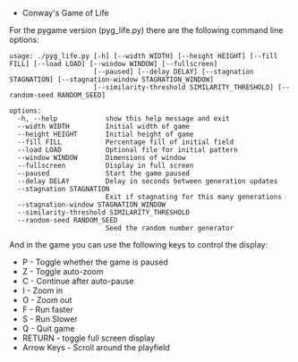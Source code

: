 * Conway's Game of Life

For the pygame version (pyg_life.py) there are the following command line options:
```
usage: ./pyg_life.py [-h] [--width WIDTH] [--height HEIGHT] [--fill FILL] [--load LOAD] [--window WINDOW] [--fullscreen]
                     [--paused] [--delay DELAY] [--stagnation STAGNATION] [--stagnation-window STAGNATION_WINDOW]
                     [--similarity-threshold SIMILARITY_THRESHOLD] [--random-seed RANDOM_SEED]

options:
  -h, --help            show this help message and exit
  --width WIDTH         Initial width of game
  --height HEIGHT       Initial height of game
  --fill FILL           Percentage fill of initial field
  --load LOAD           Optional file for initial pattern
  --window WINDOW       Dimensions of window
  --fullscreen          Display in full screen
  --paused              Start the game paused
  --delay DELAY         Delay in seconds between generation updates
  --stagnation STAGNATION
                        Exit if stagnating for this many generations
  --stagnation-window STAGNATION_WINDOW
  --similarity-threshold SIMILARITY_THRESHOLD
  --random-seed RANDOM_SEED
                        Seed the random number generator
```

And in the game you can use the following keys to control the display:

* P - Toggle whether the game is paused
* Z - Toggle auto-zoom
* C - Continue after auto-pause
* I - Zoom in
* O - Zoom out
* F - Run faster
* S - Run Slower
* Q - Quit game
* RETURN - toggle full screen display
* Arrow Keys - Scroll around the playfield
